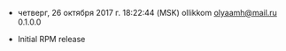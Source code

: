 * четверг, 26 октября 2017 г. 18:22:44 (MSK) ollikkom <olyaamh@mail.ru> 0.1.0.0
- Initial RPM release
